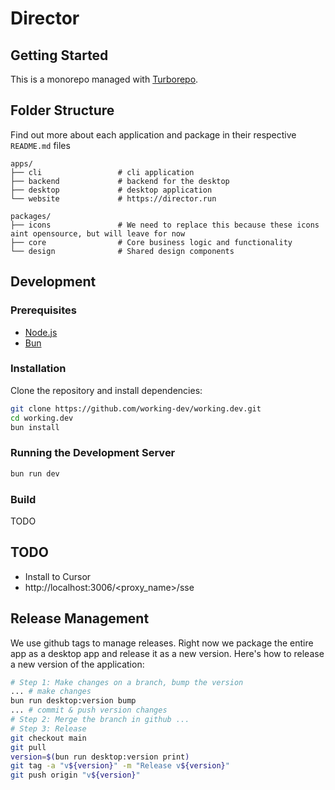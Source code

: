 # Director

## Getting Started

This is a monorepo managed with [Turborepo](https://turbo.build/).

## Folder Structure

Find out more about each application and package in their respective `README.md` files

```
apps/
├── cli                 # cli application
├── backend             # backend for the desktop
├── desktop             # desktop application
└── website             # https://director.run

packages/
├── icons               # We need to replace this because these icons aint opensource, but will leave for now
├── core                # Core business logic and functionality
└── design              # Shared design components
```

## Development

### Prerequisites

- [Node.js](https://nodejs.org/) 
- [Bun](https://bun.sh/) 

### Installation

Clone the repository and install dependencies:

```bash
git clone https://github.com/working-dev/working.dev.git
cd working.dev
bun install
```

### Running the Development Server

```bash
bun run dev
```

### Build

TODO

## TODO

- Install to Cursor
- http://localhost:3006/<proxy_name>/sse

## Release Management

We use github tags to manage releases. Right now we package the entire app as a desktop app and release it as a new version. Here's how to release a new version of the application:

```bash
# Step 1: Make changes on a branch, bump the version
... # make changes
bun run desktop:version bump
... # commit & push version changes
# Step 2: Merge the branch in github ...
# Step 3: Release
git checkout main
git pull
version=$(bun run desktop:version print)
git tag -a "v${version}" -m "Release v${version}"
git push origin "v${version}"
```
